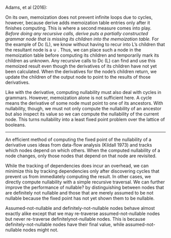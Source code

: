 Adams, et al (2016):

On its own, memoization does not prevent infinite loops due to cycles,
however, because derive adds memoization table entries only after it
finishes computing. This is where a second measure comes into
play. *Before doing any recursive calls, derive puts a partially
constructed grammar node that is missing its children into the
memoization table.* For the example of Dc (L), we know without having to
recur into L’s children that the resultant node is a ∪ . Thus, we can
place such a node in the memoization table before computing its children
and temporarily mark its children as unknown. Any recursive calls to Dc
(L) can find and use this memoized result even though the derivatives of
its children have not yet been calculated. When the derivatives for the
node’s children return, we update the children of the output node to
point to the results of those derivatives.

Like with the derivative, computing nullability must also deal with
cycles in grammars. However, memoization alone is not sufficient here. A
cycle means the derivative of some node must point to one of its
ancestors. With nullability, though, we must not only compute the
nullability of an ancestor but also inspect its value so we can compute
the nullability of the current node. This turns nullability into a least
fixed point problem over the lattice of booleans.

---

An efficient method of computing the fixed point of the nullability of a
derivative uses ideas from data-flow analysis (Kildall 1973) and tracks
which nodes depend on which others. When the computed nullability of a
node changes, only those nodes that depend on that node are revisited.

While the tracking of dependencies does incur an overhead, we can
minimize this by tracking dependencies only after discovering cycles
that prevent us from immediately computing the result. In other cases,
we directly compute nullability with a simple recursive traversal.  We
can further improve the performance of nullable?  by distinguishing
between nodes that are definitely not nullable and those that are merely
assumed to be not nullable because the fixed point has not yet shown
them to be nullable.

Assumed-not-nullable and definitely-not-nullable nodes behave almost
exactly alike except that we may re-traverse assumed-not-nullable nodes
but never re-traverse definitelynot-nullable nodes. This is because
definitely-not-nullable nodes have their final value, while
assumed-not-nullable nodes might not.
